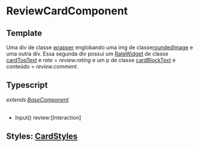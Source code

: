 # ReviewCardComponent

## Template
Uma div de classe [wrapper](/Docs/src/app/components/cards/CardStyles.md#wrapper) englobando uma img de classe[roundedImage](/Docs/src/Styles.md#roundedimage) e uma outra div. Essa segunda div possui um [RateWidget](/Docs/src/app/components/widgets/RateWidget.md) de classe [cardTopText](/Docs/src/app/components/cards/CardStyles.md#cardtoptext) e *rate* = *review.rating* e um p de classe [cardBlockText](/Docs/src/app/components/cards/CardStyles.md#cardblocktext) e conteúdo = *review.comment*.
## Typescript
*extends [BaseComponent](/Docs/src/app/components/BaseComponent.md)*<br><br>
- Input() review:[Interaction]
## Styles: [CardStyles](/Docs/src/app/components/cards/CardStyles.md)